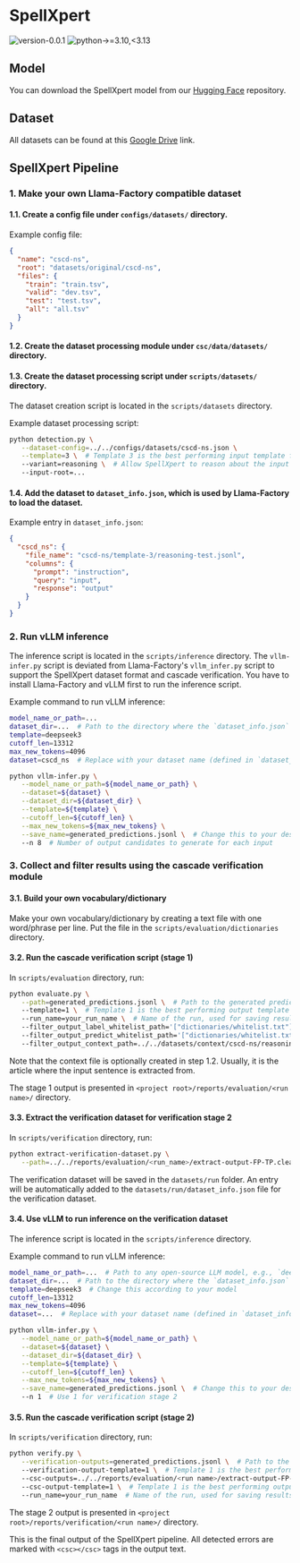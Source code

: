 # SpellXpert

![version-0.0.1](https://img.shields.io/badge/version-0.0.1-blue)
![python->=3.10,<3.13](https://img.shields.io/badge/python->=3.10,<3.13-blue?logo=python&logoColor=white)

## Model

You can download the SpellXpert model from our [Hugging Face](https://huggingface.co/SpellXpert/SpellXpert) repository.

## Dataset

All datasets can be found at
this [Google Drive](https://drive.google.com/drive/folders/1FV57aTYTlUlgqH-YLs-g0WuX_HcxZ_GB?usp=sharing) link.

## SpellXpert Pipeline

### 1. Make your own Llama-Factory compatible dataset

#### 1.1. Create a config file under `configs/datasets/` directory.

Example config file:

```json
{
  "name": "cscd-ns",
  "root": "datasets/original/cscd-ns",
  "files": {
    "train": "train.tsv",
    "valid": "dev.tsv",
    "test": "test.tsv",
    "all": "all.tsv"
  }
}
```

#### 1.2. Create the dataset processing module under `csc/data/datasets/` directory.

#### 1.3. Create the dataset processing script under `scripts/datasets/` directory.

The dataset creation script is located in the `scripts/datasets` directory.

Example dataset processing script:

```bash
python detection.py \
   --dataset-config=../../configs/datasets/cscd-ns.json \
   --template=3 \  # Template 3 is the best performing input template for SpellXpert
   --variant=reasoning \  # Allow SpellXpert to reason about the input
   --input-root=...
```

#### 1.4. Add the dataset to `dataset_info.json`, which is used by Llama-Factory to load the dataset.

Example entry in `dataset_info.json`:

```json
{
  "cscd_ns": {
    "file_name": "cscd-ns/template-3/reasoning-test.jsonl",
    "columns": {
      "prompt": "instruction",
      "query": "input",
      "response": "output"
    }
  }
}
```

### 2. Run vLLM inference

The inference script is located in the `scripts/inference` directory.
The `vllm-infer.py` script is deviated from Llama-Factory's `vllm_infer.py` script to support the SpellXpert dataset
format and cascade verification.
You have to install Llama-Factory and vLLM first to run the inference script.

Example command to run vLLM inference:

```bash
model_name_or_path=...
dataset_dir=...  # Path to the directory where the `dataset_info.json` file is located
template=deepseek3
cutoff_len=13312
max_new_tokens=4096
dataset=cscd_ns  # Replace with your dataset name (defined in `dataset_info.json`)

python vllm-infer.py \
   --model_name_or_path=${model_name_or_path} \
   --dataset=${dataset} \
   --dataset_dir=${dataset_dir} \
   --template=${template} \
   --cutoff_len=${cutoff_len} \
   --max_new_tokens=${max_new_tokens} \
   --save_name=generated_predictions.jsonl \  # Change this to your desired output file path
   --n 8  # Number of output candidates to generate for each input
```

### 3. Collect and filter results using the cascade verification module

#### 3.1. Build your own vocabulary/dictionary

Make your own vocabulary/dictionary by creating a text file with one word/phrase per line.
Put the file in the `scripts/evaluation/dictionaries` directory.

#### 3.2. Run the cascade verification script (stage 1)

In `scripts/evaluation` directory, run:

```bash
python evaluate.py \
   --path=generated_predictions.jsonl \  # Path to the generated predictions file from the inference step
   --template=1 \  # Template 1 is the best performing output template for SpellXpert
   --run_name=your_run_name \  # Name of the run, used for saving results
   --filter_output_label_whitelist_path='["dictionaries/whitelist.txt"]' \  # Path(s) to the dictionary file(s)
   --filter_output_predict_whitelist_path='["dictionaries/whitelist.txt"]' \  # Path(s) to the dictionary file(s)
   --filter_output_context_path=../../datasets/context/cscd-ns/reasoning-context.pkl
```

Note that the context file is optionally created in step 1.2.
Usually, it is the article where the input sentence is extracted from.

The stage 1 output is presented in `<project root>/reports/evaluation/<run name>/` directory.

#### 3.3. Extract the verification dataset for verification stage 2

In `scripts/verification` directory, run:

```bash
python extract-verification-dataset.py \
   --path=../../reports/evaluation/<run_name>/extract-output-FP-TP.cleaned.jsonl
```

The verification dataset will be saved in the `datasets/run` folder.
An entry will be automatically added to the `datasets/run/dataset_info.json` file for the verification dataset.

#### 3.4. Use vLLM to run inference on the verification dataset

The inference script is located in the `scripts/inference` directory.

Example command to run vLLM inference:

```bash
model_name_or_path=...  # Path to any open-source LLM model, e.g., `deepseek3`
dataset_dir=...  # Path to the directory where the `dataset_info.json` file is located
template=deepseek3  # Change this according to your model
cutoff_len=13312
max_new_tokens=4096
dataset=...  # Replace with your dataset name (defined in `dataset_info.json`)

python vllm-infer.py \
   --model_name_or_path=${model_name_or_path} \
   --dataset=${dataset} \
   --dataset_dir=${dataset_dir} \
   --template=${template} \
   --cutoff_len=${cutoff_len} \
   --max_new_tokens=${max_new_tokens} \
   --save_name=generated_predictions.jsonl \  # Change this to your desired output file path
   --n 1  # Use 1 for verification stage 2
```

#### 3.5. Run the cascade verification script (stage 2)

In `scripts/verification` directory, run:

```bash
python verify.py \
   --verification-outputs=generated_predictions.jsonl \  # Path to the generated predictions file from the inference step 3.4
   --verification-output-template=1 \  # Template 1 is the best performing output template for SpellXpert'
   --csc-outputs=../../reports/evaluation/<run name>/extract-output-FP-TP.jsonl \  # Path to the output file from stage 1
   --csc-output-template=1 \  # Template 1 is the best performing output template for SpellXpert
   --run_name=your_run_name  # Name of the run, used for saving results
```

The stage 2 output is presented in `<project root>/reports/verification/<run name>/` directory.

This is the final output of the SpellXpert pipeline.
All detected errors are marked with `<csc></csc>` tags in the output text.
